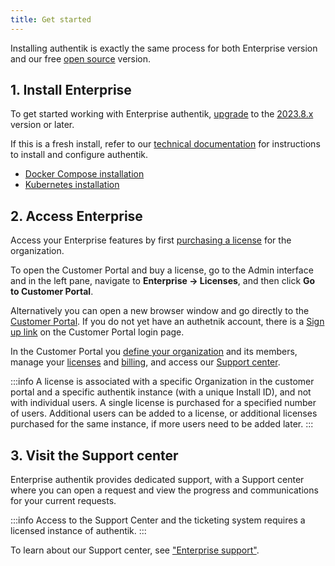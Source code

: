 ```yaml
---
title: Get started
---
```


Installing authentik is exactly the same process for both Enterprise version and our free [open source](https://github.com/goauthentik/authentik) version.

## 1. Install Enterprise

To get started working with Enterprise authentik, [upgrade](../install-config/upgrade.mdx) to the [2023.8.x](../releases) version or later.

If this is a fresh install, refer to our [technical documentation](../install-config/index.mdx) for instructions to install and configure authentik.

- [Docker Compose installation](../install-config/install/docker-compose.mdx)
- [Kubernetes installation](../install-config/install/kubernetes.md)

## 2. Access Enterprise

Access your Enterprise features by first [purchasing a license](./manage-enterprise.mdx#buy-a-license) for the organization.

To open the Customer Portal and buy a license, go to the Admin interface and in the left pane, navigate to **Enterprise -> Licenses**, and then click **Go to Customer Portal**.

Alternatively you can open a new browser window and go directly to the [Customer Portal](https://customers.goauthentik.io/). If you do not yet have an authetnik account, there is a [Sign up link](https://id.customers.goauthentik.io/signup) on the Customer Portal login page.

In the Customer Portal you [define your organization](./manage-enterprise.mdx#create-an-organization) and its members, manage your [licenses](./manage-enterprise.mdx#license-management) and [billing](./manage-enterprise.mdx#manage-billing), and access our [Support center](./entsupport.md).

:::info
A license is associated with a specific Organization in the customer portal and a specific authentik instance (with a unique Install ID), and not with individual users. A single license is purchased for a specified number of users. Additional users can be added to a license, or additional licenses purchased for the same instance, if more users need to be added later.
:::

## 3. Visit the Support center

Enterprise authentik provides dedicated support, with a Support center where you can open a request and view the progress and communications for your current requests.

:::info
Access to the Support Center and the ticketing system requires a licensed instance of authentik.
:::

To learn about our Support center, see ["Enterprise support"](./entsupport.md).
